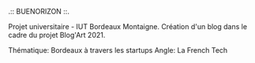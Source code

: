 .:: BUENORIZON ::.

Projet universitaire - IUT Bordeaux Montaigne.
Création d'un blog dans le cadre du projet Blog'Art 2021.

Thématique: Bordeaux à travers les startups
Angle: La French Tech
